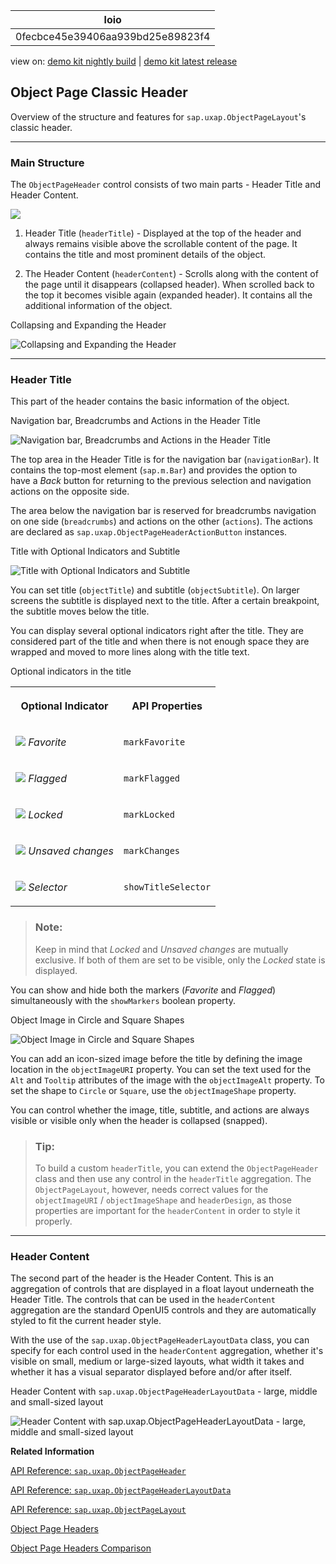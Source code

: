 <!-- loio0fecbce45e39406aa939bd25e89823f4 -->

| loio |
| -----|
| 0fecbce45e39406aa939bd25e89823f4 |

<div id="loio">

view on: [demo kit nightly build](https://openui5nightly.hana.ondemand.com/#/topic/0fecbce45e39406aa939bd25e89823f4) | [demo kit latest release](https://openui5.hana.ondemand.com/#/topic/0fecbce45e39406aa939bd25e89823f4)</div>

## Object Page Classic Header

Overview of the structure and features for `sap.uxap.ObjectPageLayout`'s classic header.

***

### Main Structure

The `ObjectPageHeader` control consists of two main parts - Header Title and Header Content.

 ![](loioe8468207c7504dcb8126157792b37ecf_HiRes.png) 

1.  Header Title \(`headerTitle`\) - Displayed at the top of the header and always remains visible above the scrollable content of the page. It contains the title and most prominent details of the object.

2.  The Header Content \(`headerContent`\) - Scrolls along with the content of the page until it disappears \(collapsed header\). When scrolled back to the top it becomes visible again \(expanded header\). It contains all the additional information of the object.


   
  
<a name="loio0fecbce45e39406aa939bd25e89823f4__fig_tzt_2gw_1cb"/>Collapsing and Expanding the Header

 ![](loio4e081060fae54366b424de28f722860c_LowRes.gif "Collapsing and Expanding the Header") 

***

### Header Title

This part of the header contains the basic information of the object.

   
  
<a name="loio0fecbce45e39406aa939bd25e89823f4__fig_a5m_qmh_ccb"/>Navigation bar, Breadcrumbs and Actions in the Header Title

 ![](loiob2459223fc504ea1a380590ac0c45a41_HiRes.png "Navigation bar, Breadcrumbs and Actions in the Header Title") 

The top area in the Header Title is for the navigation bar \(`navigationBar`\). It contains the top-most element \(`sap.m.Bar`\) and provides the option to have a *Back* button for returning to the previous selection and navigation actions on the opposite side.

The area below the navigation bar is reserved for breadcrumbs navigation on one side \(`breadcrumbs`\) and actions on the other \(`actions`\). The actions are declared as `sap.uxap.ObjectPageHeaderActionButton` instances.

   
  
<a name="loio0fecbce45e39406aa939bd25e89823f4__fig_rqv_1vh_ccb"/>Title with Optional Indicators and Subtitle

 ![](loio553c7d7128404063a00a4afba69a966d_HiRes.png "Title with Optional Indicators and Subtitle") 

You can set title \(`objectTitle`\) and subtitle \(`objectSubtitle`\). On larger screens the subtitle is displayed next to the title. After a certain breakpoint, the subtitle moves below the title.

You can display several optional indicators right after the title. They are considered part of the title and when there is not enough space they are wrapped and moved to more lines along with the title text.

<a name="loio0fecbce45e39406aa939bd25e89823f4__table_oxs_blm_2cb"/>Optional indicators in the title


<table>
<tr>
<th>

Optional Indicator



</th>
<th>

API Properties



</th>
</tr>
<tr>
<td>

 ![](loio7813cf4ed2754695a91a1aa67e94de39_HiRes.png) *Favorite* 



</td>
<td>

 `markFavorite` 



</td>
</tr>
<tr>
<td>

 ![](loio4c5abbfbce524a4aba4e48724c36a345_HiRes.png) *Flagged* 



</td>
<td>

 `markFlagged` 



</td>
</tr>
<tr>
<td>

 ![](loio52d023e0f3674110ac99f4a72b74b428_HiRes.png) *Locked* 



</td>
<td>

 `markLocked` 



</td>
</tr>
<tr>
<td>

 ![](loiof89451a47cc54e0186d1e597f2f18682_HiRes.png) *Unsaved changes* 



</td>
<td>

 `markChanges` 



</td>
</tr>
<tr>
<td>

 ![](loiod7144c249b8d4168a7129f583e7c5674_HiRes.png) *Selector* 



</td>
<td>

 `showTitleSelector` 



</td>
</tr>
</table>

> ### Note:  
> Keep in mind that *Locked* and *Unsaved changes* are mutually exclusive. If both of them are set to be visible, only the *Locked* state is displayed.

You can show and hide both the markers \(*Favorite* and *Flagged*\) simultaneously with the `showMarkers` boolean property.

   
  
<a name="loio0fecbce45e39406aa939bd25e89823f4__fig_uc4_2rh_ccb"/>Object Image in Circle and Square Shapes

 ![](loiodf92915521c34aaf8e2d1f7e7b509ab7_LowRes.gif "Object Image in Circle and Square Shapes") 

You can add an icon-sized image before the title by defining the image location in the `objectImageURI` property. You can set the text used for the `Alt` and `Tooltip` attributes of the image with the `objectImageAlt` property. To set the shape to `Circle` or `Square`, use the `objectImageShape` property.

You can control whether the image, title, subtitle, and actions are always visible or visible only when the header is collapsed \(snapped\).

> ### Tip:  
> To build a custom `headerTitle`, you can extend the `ObjectPageHeader` class and then use any control in the `headerTitle` aggregation. The `ObjectPageLayout`, however, needs correct values for the `objectImageURI` / `objectImageShape` and `headerDesign`, as those properties are important for the `headerContent` in order to style it properly.

***

### Header Content

The second part of the header is the Header Content. This is an aggregation of controls that are displayed in a float layout underneath the Header Title. The controls that can be used in the `headerContent` aggregation are the standard OpenUI5 controls and they are automatically styled to fit the current header style.

With the use of the `sap.uxap.ObjectPageHeaderLayoutData` class, you can specify for each control used in the `headerContent` aggregation, whether it's visible on small, medium or large-sized layouts, what width it takes and whether it has a visual separator displayed before and/or after itself.

   
  
<a name="loio0fecbce45e39406aa939bd25e89823f4__fig_azb_j1n_ccb"/>Header Content with `sap.uxap.ObjectPageHeaderLayoutData` - large, middle and small-sized layout

 ![](loio40e357c0789d4982a5223ea6f9143315_LowRes.gif "Header Content with sap.uxap.ObjectPageHeaderLayoutData - large, middle
					and small-sized layout") 

**Related Information**  


[API Reference: `sap.uxap.ObjectPageHeader`](https://openui5.hana.ondemand.com/#docs/api/symbols/sap.uxap.ObjectPageHeader.html)

[API Reference: `sap.uxap.ObjectPageHeaderLayoutData`](https://openui5.hana.ondemand.com/#docs/api/symbols/sap.uxap.ObjectPageHeaderLayoutData.html)

[API Reference: `sap.uxap.ObjectPageLayout`](https://openui5.hana.ondemand.com/#docs/api/symbols/sap.uxap.ObjectPageLayout.html)

[Object Page Headers](Object_Page_Headers_d2ef009.md "The sap.uxap.ObjectPageLayout control has two types of header - classic header and dynamic header.")

[Object Page Headers Comparison](Object_Page_Headers_Comparison_9c9d94f.md "This section explains the differences and similarities between the two types of header of the sap.uxap.ObjectPageLayout control.")

